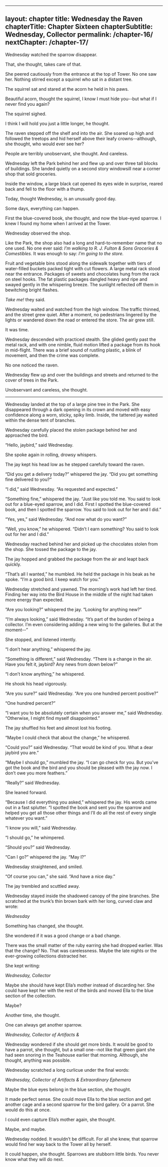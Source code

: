 
---
layout: chapter
title: Wednesday the Raven
chapterTitle: Chapter Sixteen
chapterSubtitle: Wednesday, Collector
permalink: /chapter-16/
nextChapter: /chapter-17/
---


Wednesday watched the sparrow disappear. 

That, she thought, takes care of that.

She peered cautiously from the entrance at the top of Tower. No one saw her. Nothing stirred except a squirrel who sat in a distant tree. 

The squirrel sat and stared at the acorn he held in his paws. 

Beautiful acorn, thought the squirrel, I know I must hide you--but what if I never find you again? 

The squirrel sighed.

I think I will hold you just a little longer, he thought.

The raven stepped off the shelf and into the air. She soared up high and followed the treetops and hid herself above their leafy crowns--although, she thought, who would ever see her? 

People are terribly unobservant, she thought. And careless.

Wednesday left the Park behind her and flew up and over three tall blocks of buildings. She landed quietly on a second story windowsill near a corner shop that sold groceries.

Inside the window, a large black cat opened its eyes wide in surprise, reared back and fell to the floor with a thump.

Today, thought Wednesday, is an unusually good day.

Some days, everything can happen. 

First the blue-covered book, she thought, and now the blue-eyed sparrow. I knew I found my home when I arrived at the Tower.

Wednesday observed the shop. 

Like the Park, the shop also had a long and hard-to-remember name that no one used. No one ever said: _I’m walking to R. J. Fulton & Sons Groceries & Comestibles._ It was enough to say: _I’m going to the store._

Fruit and vegetable bins stood along the sidewalk together with tiers of water-filled buckets packed tight with cut flowers. A large metal rack stood near the entrance. Packages of sweets and chocolates hung from the rack on steel hooks. The fat plastic packages dangled heavy and ripe and swayed gently in the whispering breeze. The sunlight reflected off them in bewitching bright flashes. 

_Take me!_ they said.

Wednesday waited and watched from the high window. The traffic thinned, and the street grew quiet. After a moment, no pedestrians lingered by the lights or wandered down the road or entered the store. The air grew still.

It was time.

Wednesday descended with practiced stealth. She glided gently past the metal rack, and with one nimble, fluid motion lifted a package from its hook in mid-flight. There was a brief sound of rustling plastic, a blink of movement, and then the crime was complete.

No one noticed the raven. 

Wednesday flew up and over the buildings and streets and returned to the cover of trees in the Park.

Unobservant and careless, she thought. 

---- 

Wednesday landed at the top of a large pine tree in the Park. She disappeared through a dark opening in its crown and moved with easy confidence along a worn, sticky, spiky limb. Inside, the tattered jay waited within the dense tent of branches. 

Wednesday carefully placed the stolen package behind her and approached the bird.

“Hello, jaybird,” said Wednesday.

She spoke again in rolling, drowsy whispers.

The jay kept his head low as he stepped carefully toward the raven. 

“Did you get a delivery today?” whispered the jay. “Did you get something fine delivered to you?”

“I did,” said Wednesday. “As requested and expected.”

“Something fine,” whispered the jay. “Just like you told me. You said to look out for a blue-eyed sparrow, and I did. First I spotted the blue-covered book, and then I spotted the sparrow. You said to look out for her and I did.”

“Yes, yes,” said Wednesday. “And now what do you want?”

“Well, you know,” he whispered. “Didn’t I earn something? You said to look out for her and I did.”

Wednesday reached behind her and picked up the chocolates stolen from the shop. She tossed the package to the jay.

The jay hopped and grabbed the package from the air and leapt back quickly. 

“That’s all I wanted,” he mumbled. He held the package in his beak as he spoke. “I’m a good bird. I keep watch for you.” 

Wednesday stretched and yawned. The morning’s work had left her tired. Finding her way into the Bird House in the middle of the night had taken more energy than expected.

“Are you looking?” whispered the jay. “Looking for anything new?”

“I’m always looking,” said Wednesday. “It’s part of the burden of being a collector. I’m even considering adding a new wing to the galleries. But at the moment--”

She stopped, and listened intently.

“I don’t hear anything,” whispered the jay.

“Something is different,” said Wednesday. “There is a change in the air. Have you felt it, jaybird? Any news from down below?”

“I don’t know anything,” he whispered. 

He shook his head vigorously.

“Are you sure?” said Wednesday. “Are you one hundred percent positive?”

“One hundred percent?”

“I want you to be absolutely certain when you answer me,” said Wednesday. “Otherwise, I might find myself disappointed.”

The jay shuffled his feet and almost lost his footing. 

“Maybe I could check that about the change,” he whispered.

“Could you?” said Wednesday. “That would be kind of you. What a dear jaybird you are.”

“Maybe I should go,” mumbled the jay. “I can go check for you. But you’ve got the book and the bird and you should be pleased with the jay now. I don’t owe you more feathers.” 

“Really?” said Wednesday. 

She leaned forward.

“Because I did everything you asked,” whispered the jay. His words came out in a fast splutter. “I spotted the book and sent you the sparrow and helped you get all those other things and I’ll do all the rest of every single whatever you want.”

“I know you will,” said Wednesday. 

“I should go,” he whimpered.

“Should you?” said Wednesday. 

“Can I go?” whispered the jay. “May I?”

Wednesday straightened, and smiled. 

“Of course you can,” she said. “And have a nice day.”

The jay trembled and scuttled away. 

Wednesday stayed inside the shadowed canopy of the pine branches. She scratched at the trunk’s thin brown bark with her long, curved claw and wrote: 

_Wednesday_ 

Something has changed, she thought. 

She wondered if it was a good change or a bad change. 

There was the small matter of the ruby earring she had dropped earlier. Was that the change? No. That was carelessness. Maybe the late nights or the ever-growing collections distracted her. 

She kept writing: 

_Wednesday, Collector_

Maybe she should have kept Ella’s mother instead of discarding her. She could have kept her with the rest of the birds and moved Ella to the blue section of the collection. 

Maybe?

Another time, she thought. 

One can always get another sparrow. 

_Wednesday, Collector of Artifacts &_

Wednesday wondered if she should get more birds. It would be good to have a parrot, she thought, but a small one--not like that green giant she had seen snoring in the Teahouse earlier that morning. Although, she thought, anything was possible. 

Wednesday scratched a long curlicue under the final words: 

_Wednesday, Collector of Artifacts & Extraordinary Ephemera_

Maybe the blue eyes belong in the blue section, she thought.

It made perfect sense. She could move Ella to the blue section and get another cage and a second sparrow for the bird gallery. Or a parrot. She would do this at once.

I could even capture Ella’s mother again, she thought.

Maybe, and maybe.

Wednesday nodded. It wouldn’t be difficult. For all she knew, that sparrow would find her way back to the Tower all by herself. 

It could happen, she thought. Sparrows are stubborn little birds. You never know what they will do next.